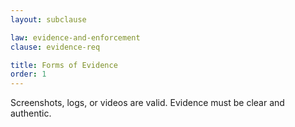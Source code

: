 ```yaml
---
layout: subclause

law: evidence-and-enforcement
clause: evidence-req

title: Forms of Evidence
order: 1
---
```


Screenshots, logs, or videos are valid. Evidence must be clear and authentic.